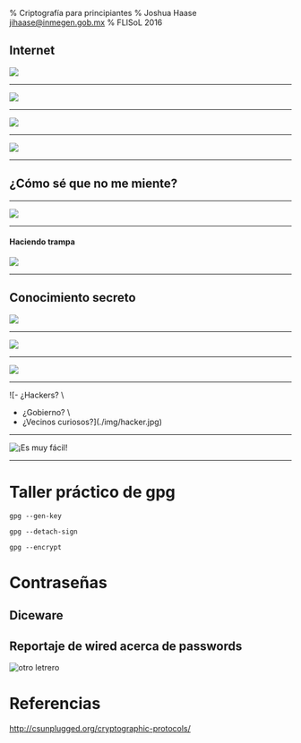 % Criptografía para principiantes
% Joshua Haase <jihaase@inmegen.gob.mx>
% FLISoL 2016

## Internet 

![](./img/laptop-holds-world.jpg)

---

![](img/banco.jpg)

---

![](./img/internet-infra.gif)

---

![](./img/internet-map.jpg)

---

## ¿Cómo sé que no me miente?

---

![](img/resumen-criptografico.png)

---

#### Haciendo trampa

![](img/tabla-hash.png)

---

## Conocimiento secreto

![](img/enigma.jpg)

---

![](img/contraseña.jpg)

---

![](img/types-of-encryption.jpg)

---

![- ¿Hackers? \
- ¿Gobierno? \
- ¿Vecinos curiosos?](./img/hacker.jpg)

---

![ ¡Es muy fácil! ](./img/hacker.jpg )

---

# Taller práctico de gpg

```
gpg --gen-key
```

```
gpg --detach-sign
```

```
gpg --encrypt
```

# Contraseñas

## Diceware

## Reportaje de wired acerca de passwords

![otro letrero](./img/cifrar.jpg )

# Referencias

http://csunplugged.org/cryptographic-protocols/
